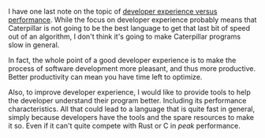 I have one last note on the topic of
[developer experience versus performance](/daily/2024-09-01). While the focus on
developer experience probably means that Caterpillar is not going to be the best
language to get that last bit of speed out of an algorithm, I don't think it's
going to make Caterpillar programs slow in general.

In fact, the whole point of a good developer experience is to make the process
of software development more pleasant, and thus more productive. Better
productivity can mean you have time left to optimize.

Also, to improve developer experience, I would like to provide tools to help the
developer understand their program better. Including its performance
characteristics. All that could lead to a language that is quite fast in
general, simply because developers have the tools and the spare resources to
make it so. Even if it can't quite compete with Rust or C in _peak_ performance.
